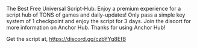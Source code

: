 The Best Free Universal Script-Hub.
Enjoy a premium experience for a script hub of TONS of games and daily-updates! Only pass a simple key system of 1 checkpoint and enjoy the script for 3 days. Join the discort for more information on Anchor Hub. Thanks for using Anchor Hub!

Get the script at, https://discord.gg/czbYYg8EfB
